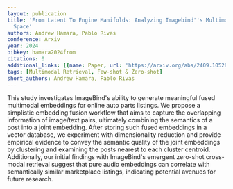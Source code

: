 ```yaml
---
layout: publication
title: 'From Latent To Engine Manifolds: Analyzing Imagebind''s Multimodal Embedding
  Space'
authors: Andrew Hamara, Pablo Rivas
conference: Arxiv
year: 2024
bibkey: hamara2024from
citations: 0
additional_links: [{name: Paper, url: 'https://arxiv.org/abs/2409.10528'}]
tags: [Multimodal Retrieval, Few-shot & Zero-shot]
short_authors: Andrew Hamara, Pablo Rivas
---
```

This study investigates ImageBind's ability to generate meaningful fused
multimodal embeddings for online auto parts listings. We propose a simplistic
embedding fusion workflow that aims to capture the overlapping information of
image/text pairs, ultimately combining the semantics of a post into a joint
embedding. After storing such fused embeddings in a vector database, we
experiment with dimensionality reduction and provide empirical evidence to
convey the semantic quality of the joint embeddings by clustering and examining
the posts nearest to each cluster centroid. Additionally, our initial findings
with ImageBind's emergent zero-shot cross-modal retrieval suggest that pure
audio embeddings can correlate with semantically similar marketplace listings,
indicating potential avenues for future research.